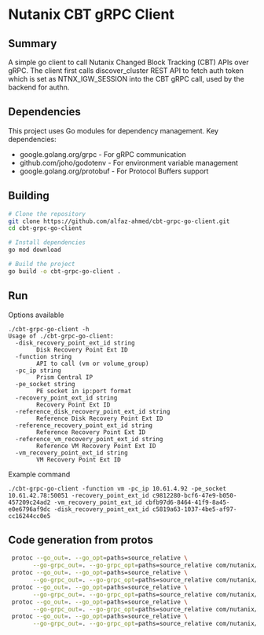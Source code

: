 # Nutanix CBT gRPC Client

## Summary
A simple go client to call Nutanix Changed Block Tracking (CBT) APIs over gRPC.
The client first calls discover_cluster REST API to fetch auth token which is set as NTNX_IGW_SESSION
into the CBT gRPC call, used by the backend for authn.

## Dependencies

This project uses Go modules for dependency management. Key dependencies:

- google.golang.org/grpc - For gRPC communication
- github.com/joho/godotenv - For environment variable management
- google.golang.org/protobuf - For Protocol Buffers support

## Building

```bash
# Clone the repository
git clone https://github.com/alfaz-ahmed/cbt-grpc-go-client.git
cd cbt-grpc-go-client

# Install dependencies
go mod download

# Build the project
go build -o cbt-grpc-go-client .
```
## Run
Options available
```
./cbt-grpc-go-client -h
Usage of ./cbt-grpc-go-client:
  -disk_recovery_point_ext_id string
        Disk Recovery Point Ext ID
  -function string
        API to call (vm or volume_group)
  -pc_ip string
        Prism Central IP
  -pe_socket string
        PE socket in ip:port format
  -recovery_point_ext_id string
        Recovery Point Ext ID
  -reference_disk_recovery_point_ext_id string
        Reference Disk Recovery Point Ext ID
  -reference_recovery_point_ext_id string
        Reference Recovery Point Ext ID
  -reference_vm_recovery_point_ext_id string
        Reference VM Recovery Point Ext ID
  -vm_recovery_point_ext_id string
        VM Recovery Point Ext ID
```
Example command 
```
./cbt-grpc-go-client -function vm -pc_ip 10.61.4.92 -pe_socket 10.61.42.78:50051 -recovery_point_ext_id c9812280-bcf6-47e9-b050-457209c24ad2 -vm_recovery_point_ext_id cbfb97d6-8464-41f9-8a45-e0e6796af9dc -disk_recovery_point_ext_id c5819a63-1037-4be5-af97-cc16244cc0e5 
```
## Code generation from protos
```bash
 protoc --go_out=. --go_opt=paths=source_relative \
       --go-grpc_out=. --go-grpc_opt=paths=source_relative com/nutanix/dataprotection/v4/error/error.proto
 protoc --go_out=. --go_opt=paths=source_relative \
       --go-grpc_out=. --go-grpc_opt=paths=source_relative com/nutanix/dataprotection/v4/content/*.proto
 protoc --go_out=. --go_opt=paths=source_relative \
       --go-grpc_out=. --go-grpc_opt=paths=source_relative com/nutanix/dataprotection/v4/*.proto
 protoc --go_out=. --go_opt=paths=source_relative \
       --go-grpc_out=. --go-grpc_opt=paths=source_relative com/nutanix/common/v1/config/config.proto
 protoc --go_out=. --go_opt=paths=source_relative \
       --go-grpc_out=. --go-grpc_opt=paths=source_relative com/nutanix/common/v1/response/response.proto
```
